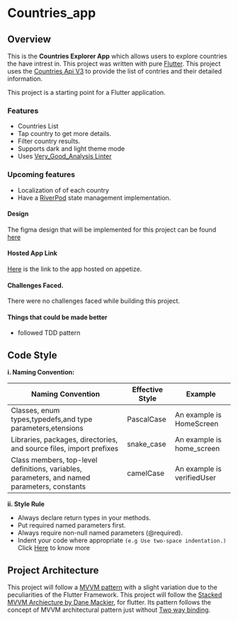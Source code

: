 # Countries_app

 ## Overview 
  This is the **Countries Explorer App** which allows users to explore countries the have intrest in. This project was written with pure [Flutter](https://flutter.dev/).
This project uses the [Countries Api V3](https://restcountries.com/v3.1/all) to provide the list of contries and their detailed information.

This project is a starting point for a Flutter application.

### Features
- Countries List
- Tap country to get more details.
- Filter country results.
- Supports dark and light theme mode
- Uses [Very_Good_Analysis Linter](https://pub.dev/packages/very_good_analysis)

### Upcoming features
- Localization of of each country
- Have a [RiverPod](www.riverpod.dev) state management implementation.

#### Design 
   The figma design that will be implemented for this project can be found [here](https://www.figma.com/proto/v9AXj4VZNnx26fTthrPbhX/Explore?node-id=33%3A1390&scaling=scale-down&page-id=0%3A1&starting-point-node-id=33%3A1390&show-proto-sidebar=1) 

#### Hosted App Link
   [Here](https://appetize.io/embed/amfx2ooztcwy5iusnlayzkhnei) is the link to the app hosted on appetize.

#### Challenges Faced.
   There were no challenges faced while building this project.

#### Things that could be made better
 - followed TDD pattern

## Code Style
  **i. Naming Convention:**

|Naming Convention|Effective Style|Example|   
|-----------------|---------------|-------|
|Classes, enum types,typedefs,and type parameters,etensions|PascalCase|An example is HomeScreen|
|Libraries, packages, directories, and source files, import prefixes|snake_case|An example is home_screen|
|Class members, top-level definitions, variables, parameters, and named parameters, constants|camelCase|An example is verifiedUser|


   
**ii. Style Rule**
   * Always declare return types in your methods.
   * Put required named parameters first.
   * Always require non-null named parameters (@required).
   * Indent your code where appropriate `(e.g Use two-space indentation.)`
       Click [Here](https://docs.google.com/document/d/1kgVwGVgKrMXKgxuMowgqsBkFXsJdli-4Zl-oP_NZFoI/edit "Github home") to know more


## Project Architecture
This project will follow a [MVVM pattern](https://www.geeksforgeeks.org/mvvm-model-view-viewmodel-architecture-pattern-in-android/) with a slight variation due to the peculiarities of the Flutter Framework. This project will follow the [Stacked MVVM Archiecture by Dane Mackier](www.filledstacks.com), for flutter. Its pattern follows the concept of MVVM architectural pattern just without [Two way binding](https://developer.android.com/topic/libraries/data-binding/two-way).




